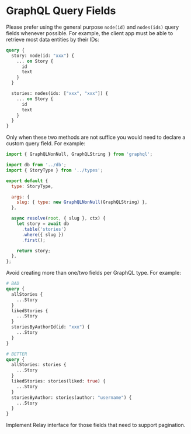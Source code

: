 # GraphQL Query Fields

Please prefer using the general purpose `node(id)` and `nodes(ids)` query fields
whenever possible. For example, the client app must be able to retrieve most data
entities by their IDs:

```graphql
query {
  story: node(id: "xxx") {
    ... on Story {
      id
      text
    }
  }

  stories: nodes(ids: ["xxx", "xxx"]) {
    ... on Story {
      id
      text
    }
  }
}
```

Only when these two methods are not suffice you would need to declare a custom
query field. For example:

```js
import { GraphQLNonNull, GraphQLString } from 'graphql';

import db from '../db';
import { StoryType } from '../types';

export default {
  type: StoryType,

  args: {
    slug: { type: new GraphQLNonNull(GraphQLString) },
  },

  async resolve(root, { slug }, ctx) {
    let story = await db
      .table('stories')
      .where({ slug })
      .first();

    return story;
  },
};
```

Avoid creating more than one/two fields per GraphQL type. For example:

```graphql
# BAD
query {
  allStories {
    ...Story
  }
  likedStories {
    ...Story
  }
  storiesByAuthorId(id: "xxx") {
    ...Story
  }
}

# BETTER
query {
  allStories: stories {
    ...Story
  }
  likedStories: stories(liked: true) {
    ...Story
  }
  storiesByAuthor: stories(author: "username") {
    ...Story
  }
}
```

Implement Relay interface for those fields that need to support pagination.
